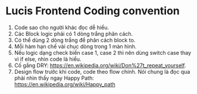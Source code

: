 # Lucis Frontend Coding convention
1. Code sao cho người khác đọc dễ hiểu.
2. Các Block logic phải có 1 dòng trắng phân cách.
3. Có thể dùng 2 dòng trắng để phân cách block to.
4. Mỗi hàm hạn chế vài chục dòng trong 1 màn hình.
5. Nếu logic dạng check biến case 1, case 2 thì nên dùng switch case thay vì if else, nhìn code là hiểu.
6. Cố gắng DRY: https://en.wikipedia.org/wiki/Don%27t_repeat_yourself.
7. Design flow trước khi code, code theo flow chính. Nói chung là đọc qua phải nhìn thấy ngay Happy Path: https://en.wikipedia.org/wiki/Happy_path